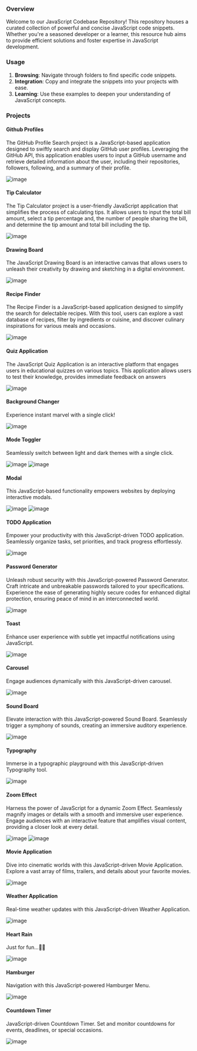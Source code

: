 ### **Overview**
Welcome to our JavaScript Codebase Repository! This repository houses a curated collection of powerful and concise JavaScript code snippets. Whether you're a seasoned developer or a learner, this resource hub aims to provide efficient solutions and foster expertise in JavaScript development.

### **Usage**
1. **Browsing**: Navigate through folders to find specific code snippets.
2. **Integration**: Copy and integrate the snippets into your projects with ease.
3. **Learning**: Use these examples to deepen your understanding of JavaScript concepts.

### **Projects**
#### **Github Profiles**
The GitHub Profile Search project is a JavaScript-based application designed to swiftly search and display GitHub user profiles. Leveraging the GitHub API, this application enables users to input a GitHub username and retrieve detailed information about the user, including their repositories, followers, following, and a summary of their profile.

![image](https://github.com/IFTE-13/Byte-JS/assets/75083426/17f676ca-08d6-4ba7-b167-aba2ae36275a)

#### **Tip Calculator**
The Tip Calculator project is a user-friendly JavaScript application that simplifies the process of calculating tips. It allows users to input the total bill amount, select a tip percentage and, the number of people sharing the bill, and determine the tip amount and total bill including the tip.

![image](https://github.com/IFTE-13/Byte-JS/assets/75083426/4aafb06f-5067-437e-a9a7-1877e6af9b0a)

#### **Drawing Board**
The JavaScript Drawing Board is an interactive canvas that allows users to unleash their creativity by drawing and sketching in a digital environment.

![image](https://github.com/IFTE-13/Byte-JS/assets/75083426/4864849a-f3b9-432a-a140-837053d064d2)

#### **Recipe Finder**
The Recipe Finder is a JavaScript-based application designed to simplify the search for delectable recipes. With this tool, users can explore a vast database of recipes, filter by ingredients or cuisine, and discover culinary inspirations for various meals and occasions.

![image](https://github.com/IFTE-13/Byte-JS/assets/75083426/589c2251-0486-423c-b459-c664ec2f2648)

#### **Quiz Application**
The JavaScript Quiz Application is an interactive platform that engages users in educational quizzes on various topics. This application allows users to test their knowledge, provides immediate feedback on answers

![image](https://github.com/IFTE-13/Byte-JS/assets/75083426/845610e7-2755-49b8-a6cf-fa94bb989789)

#### **Background Changer**
Experience instant marvel with a single click!

![image](https://github.com/IFTE-13/Byte-JS/assets/75083426/2a24f618-c947-4f0c-881d-89f26d25187f)

#### **Mode Toggler**
Seamlessly switch between light and dark themes with a single click.

![image](https://github.com/IFTE-13/Byte-JS/assets/75083426/80026386-190c-4d72-b910-cec31e709cfd)
![image](https://github.com/IFTE-13/Byte-JS/assets/75083426/81203232-e5d8-403a-bc76-a6e042be2ef1)

#### **Modal**
This JavaScript-based functionality empowers websites by deploying interactive modals.

![image](https://github.com/IFTE-13/Byte-JS/assets/75083426/db00de58-81b0-4744-986e-9b6c685d1a61)
![image](https://github.com/IFTE-13/Byte-JS/assets/75083426/75ba22c7-c6e2-46b2-b984-75d8e084dff5)

#### **TODO Application**
Empower your productivity with this JavaScript-driven TODO application. Seamlessly organize tasks, set priorities, and track progress effortlessly.

![image](https://github.com/IFTE-13/Byte-JS/assets/75083426/ebb4fb1f-1d68-4991-8a4d-fb50956722e2)

#### **Password Generator**
Unleash robust security with this JavaScript-powered Password Generator. Craft intricate and unbreakable passwords tailored to your specifications. Experience the ease of generating highly secure codes for enhanced digital protection, ensuring peace of mind in an interconnected world.

![image](https://github.com/IFTE-13/Byte-JS/assets/75083426/8f1e7bc7-8d8a-4f9f-9128-2891ba574e24)

#### **Toast**
Enhance user experience with subtle yet impactful notifications using JavaScript.

![image](https://github.com/IFTE-13/Byte-JS/assets/75083426/08f3c08e-64e0-4ce9-8a5b-2923c67466c5)

#### **Carousel**
Engage audiences dynamically with this JavaScript-driven carousel.

![image](https://github.com/IFTE-13/Byte-JS/assets/75083426/0184a280-a36d-4d4c-af1b-2e8517960085)

#### **Sound Board**
Elevate interaction with this JavaScript-powered Sound Board. Seamlessly trigger a symphony of sounds, creating an immersive auditory experience.

![image](https://github.com/IFTE-13/Byte-JS/assets/75083426/cbf5ad94-7e61-4e5d-8d57-a2a72733f1a2)

#### **Typography**
Immerse in a typographic playground with this JavaScript-driven Typography tool.

![image](https://github.com/IFTE-13/Byte-JS/assets/75083426/9148315e-8cff-4f5a-a796-915fe4484906)

#### **Zoom Effect**
Harness the power of JavaScript for a dynamic Zoom Effect. Seamlessly magnify images or details with a smooth and immersive user experience. Engage audiences with an interactive feature that amplifies visual content, providing a closer look at every detail.

![image](https://github.com/IFTE-13/Byte-JS/assets/75083426/fbd14ea1-c86c-48ba-92a0-655a8ba7fde1)
![image](https://github.com/IFTE-13/Byte-JS/assets/75083426/f86d9993-d320-49f8-a247-9c8bd8576e22)

#### **Movie Application**
Dive into cinematic worlds with this JavaScript-driven Movie Application. Explore a vast array of films, trailers, and details about your favorite movies.

![image](https://github.com/IFTE-13/Byte-JS/assets/75083426/466ae6cc-84fc-44da-898c-f4eaf2e6c6ed)

#### **Weather Application**
Real-time weather updates with this JavaScript-driven Weather Application.

![image](https://github.com/IFTE-13/Byte-JS/assets/75083426/4e624de2-19bb-4a28-83ef-f66cb5a4df0f)

#### **Heart Rain**
Just for fun...🙂💙

![image](https://github.com/IFTE-13/Byte-JS/assets/75083426/89d891c9-12cd-4638-9675-4a13493b9ac7)

#### **Hamburger**
Navigation with this JavaScript-powered Hamburger Menu.

![image](https://github.com/IFTE-13/Byte-JS/assets/75083426/0e1ecbfd-5a33-4b0a-87f6-acafd5dd8d88)

#### **Countdown Timer**
JavaScript-driven Countdown Timer. Set and monitor countdowns for events, deadlines, or special occasions.

![image](https://github.com/IFTE-13/Byte-JS/assets/75083426/841b7bed-35f7-49da-abe3-f88a7c5e37b4)


